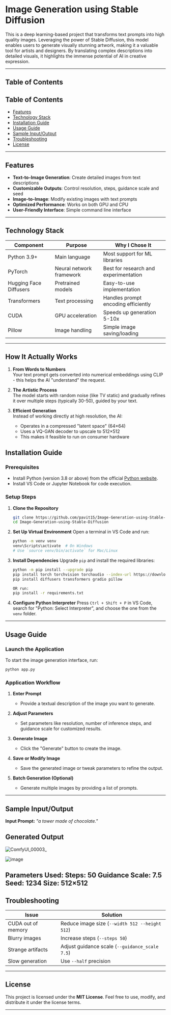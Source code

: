 # Image Generation using Stable Diffusion

This is a deep learning-based project that transforms text prompts into high quality images. Leveraging the power of Stable Diffusion, this model enables users to generate visually stunning artwork, making it a valuable tool for artists and designers. By translating complex descriptions into detailed visuals, it highlights the immense potential of AI in creative expression.

---

## Table of Contents
## Table of Contents
- [Features](#features)
- [Technology Stack](#technology-stack)
- [Installation Guide](#installation-guide)
- [Usage Guide](#usage-guide)
- [Sample Input/Output](#sample-inputoutput)
- [Troubleshooting](#troubleshooting)
- [License](#license)

---

## Features

- **Text-to-Image Generation**: Create detailed images from text descriptions
- **Customizable Outputs**: Control resolution, steps, guidance scale and seed
- **Image-to-Image**: Modify existing images with text prompts
- **Optimized Performance**: Works on both GPU and CPU
- **User-Friendly Interface**: Simple command line interface

---

## Technology Stack

| Component | Purpose | Why I Chose It |
|-----------|---------|----------------|
| Python 3.9+ | Main language | Most support for ML libraries |
| PyTorch | Neural network framework | Best for research and experimentation |
| Hugging Face Diffusers | Pretrained models | Easy-to-use implementation |
| Transformers | Text processing | Handles prompt encoding efficiently |
| CUDA | GPU acceleration | Speeds up generation 5-10x |
| Pillow | Image handling | Simple image saving/loading |
---

## How It Actually Works

1. **From Words to Numbers**  
   Your text prompt gets converted into numerical embeddings using CLIP - this helps the AI "understand" the request.

2. **The Artistic Process**  
   The model starts with random noise (like TV static) and gradually refines it over multiple steps (typically 30-50), guided by your text.

3. **Efficient Generation**  
   Instead of working directly at high resolution, the AI:
   - Operates in a compressed "latent space" (64×64)
   - Uses a VQ-GAN decoder to upscale to 512×512
   - This makes it feasible to run on consumer hardware




## Installation Guide

### Prerequisites
- Install Python (version 3.8 or above) from the official [Python website](https://www.python.org/).
- Install VS Code or Jupyter Notebook for code execution.

### Setup Steps

1. **Clone the Repository**
   ```bash
   git clone https://github.com/pavit15/Image-Generation-using-Stable-Diffusion.git
   cd Image-Generation-using-Stable-Diffusion
   ```

2. **Set Up Virtual Environment**
   Open a terminal in VS Code and run:
   ```bash
   python -m venv venv
   venv\Scripts\activate  # On Windows
   # Use `source venv/bin/activate` for Mac/Linux
   ```

3. **Install Dependencies**
   Upgrade `pip` and install the required libraries:
   ```bash
   python -m pip install --upgrade pip
   pip install torch torchvision torchaudio --index-url https://download.pytorch.org/whl/cu118
   pip install diffusers transformers gradio pillow

   OR run:
   pip install -r requirements.txt
   ```

4. **Configure Python Interpreter**
   Press `Ctrl + Shift + P` in VS Code, search for "Python: Select Interpreter", and choose the one from the `venv` folder.

---

## Usage Guide

### Launch the Application
To start the image generation interface, run:
```bash
python app.py
```



### Application Workflow

1. **Enter Prompt**
   - Provide a textual description of the image you want to generate.

2. **Adjust Parameters**
   - Set parameters like resolution, number of inference steps, and guidance scale for customized results.

3. **Generate Image**
   - Click the "Generate" button to create the image.

4. **Save or Modify Image**
   - Save the generated image or tweak parameters to refine the output.

5. **Batch Generation (Optional)**
   - Generate multiple images by providing a list of prompts.

---

## Sample Input/Output

**Input Prompt:**
   _"a tower made of chocolate."_

## Generated Output  

![ComfyUI_00003_](https://github.com/user-attachments/assets/ed0eb4b1-ab15-4da4-8dc1-33df2bbcaae5)  

![image](https://github.com/user-attachments/assets/ed0eec2c-c8ec-4b4e-9932-154ec54b2281)  

Parameters Used:
Steps: 50
Guidance Scale: 7.5
Seed: 1234
Size: 512×512
---

## Troubleshooting

| Issue | Solution |
|-------|----------|
| CUDA out of memory | Reduce image size (`--width 512 --height 512`) |
| Blurry images | Increase steps (`--steps 50`) |
| Strange artifacts | Adjust guidance scale (`--guidance_scale 7.5`) |
| Slow generation | Use `--half` precision |
---

## License
This project is licensed under the **MIT License**. Feel free to use, modify, and distribute it under the license terms.

---



